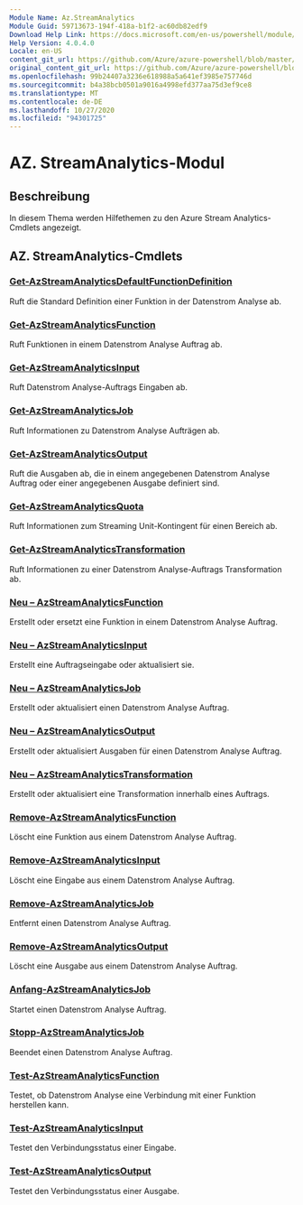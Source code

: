```yaml
---
Module Name: Az.StreamAnalytics
Module Guid: 59713673-194f-418a-b1f2-ac60db82edf9
Download Help Link: https://docs.microsoft.com/en-us/powershell/module/az.streamanalytics
Help Version: 4.0.4.0
Locale: en-US
content_git_url: https://github.com/Azure/azure-powershell/blob/master/src/StreamAnalytics/StreamAnalytics/help/Az.StreamAnalytics.md
original_content_git_url: https://github.com/Azure/azure-powershell/blob/master/src/StreamAnalytics/StreamAnalytics/help/Az.StreamAnalytics.md
ms.openlocfilehash: 99b24407a3236e618988a5a641ef3985e757746d
ms.sourcegitcommit: b4a38bcb0501a9016a4998efd377aa75d3ef9ce8
ms.translationtype: MT
ms.contentlocale: de-DE
ms.lasthandoff: 10/27/2020
ms.locfileid: "94301725"
---
```

# AZ. StreamAnalytics-Modul
## Beschreibung
In diesem Thema werden Hilfethemen zu den Azure Stream Analytics-Cmdlets angezeigt.

## AZ. StreamAnalytics-Cmdlets
### [Get-AzStreamAnalyticsDefaultFunctionDefinition](Get-AzStreamAnalyticsDefaultFunctionDefinition.md)
Ruft die Standard Definition einer Funktion in der Datenstrom Analyse ab.

### [Get-AzStreamAnalyticsFunction](Get-AzStreamAnalyticsFunction.md)
Ruft Funktionen in einem Datenstrom Analyse Auftrag ab.

### [Get-AzStreamAnalyticsInput](Get-AzStreamAnalyticsInput.md)
Ruft Datenstrom Analyse-Auftrags Eingaben ab.

### [Get-AzStreamAnalyticsJob](Get-AzStreamAnalyticsJob.md)
Ruft Informationen zu Datenstrom Analyse Aufträgen ab.

### [Get-AzStreamAnalyticsOutput](Get-AzStreamAnalyticsOutput.md)
Ruft die Ausgaben ab, die in einem angegebenen Datenstrom Analyse Auftrag oder einer angegebenen Ausgabe definiert sind.

### [Get-AzStreamAnalyticsQuota](Get-AzStreamAnalyticsQuota.md)
Ruft Informationen zum Streaming Unit-Kontingent für einen Bereich ab.

### [Get-AzStreamAnalyticsTransformation](Get-AzStreamAnalyticsTransformation.md)
Ruft Informationen zu einer Datenstrom Analyse-Auftrags Transformation ab.

### [Neu – AzStreamAnalyticsFunction](New-AzStreamAnalyticsFunction.md)
Erstellt oder ersetzt eine Funktion in einem Datenstrom Analyse Auftrag.

### [Neu – AzStreamAnalyticsInput](New-AzStreamAnalyticsInput.md)
Erstellt eine Auftragseingabe oder aktualisiert sie.

### [Neu – AzStreamAnalyticsJob](New-AzStreamAnalyticsJob.md)
Erstellt oder aktualisiert einen Datenstrom Analyse Auftrag.

### [Neu – AzStreamAnalyticsOutput](New-AzStreamAnalyticsOutput.md)
Erstellt oder aktualisiert Ausgaben für einen Datenstrom Analyse Auftrag.

### [Neu – AzStreamAnalyticsTransformation](New-AzStreamAnalyticsTransformation.md)
Erstellt oder aktualisiert eine Transformation innerhalb eines Auftrags.

### [Remove-AzStreamAnalyticsFunction](Remove-AzStreamAnalyticsFunction.md)
Löscht eine Funktion aus einem Datenstrom Analyse Auftrag.

### [Remove-AzStreamAnalyticsInput](Remove-AzStreamAnalyticsInput.md)
Löscht eine Eingabe aus einem Datenstrom Analyse Auftrag.

### [Remove-AzStreamAnalyticsJob](Remove-AzStreamAnalyticsJob.md)
Entfernt einen Datenstrom Analyse Auftrag.

### [Remove-AzStreamAnalyticsOutput](Remove-AzStreamAnalyticsOutput.md)
Löscht eine Ausgabe aus einem Datenstrom Analyse Auftrag.

### [Anfang-AzStreamAnalyticsJob](Start-AzStreamAnalyticsJob.md)
Startet einen Datenstrom Analyse Auftrag.

### [Stopp-AzStreamAnalyticsJob](Stop-AzStreamAnalyticsJob.md)
Beendet einen Datenstrom Analyse Auftrag.

### [Test-AzStreamAnalyticsFunction](Test-AzStreamAnalyticsFunction.md)
Testet, ob Datenstrom Analyse eine Verbindung mit einer Funktion herstellen kann.

### [Test-AzStreamAnalyticsInput](Test-AzStreamAnalyticsInput.md)
Testet den Verbindungsstatus einer Eingabe.

### [Test-AzStreamAnalyticsOutput](Test-AzStreamAnalyticsOutput.md)
Testet den Verbindungsstatus einer Ausgabe.

